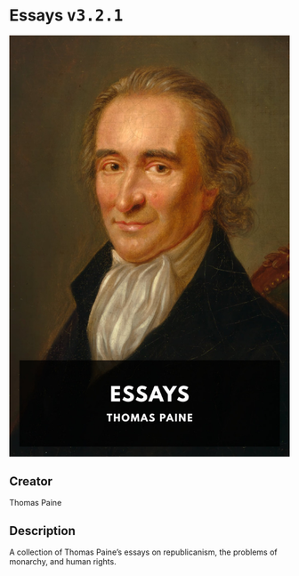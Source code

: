 
# Essays <kbd>v3.2.1</kbd>

<center>
  <img src="./cover-1024.jpg"/>
</center>

## Creator
Thomas Paine

## Description
A collection of Thomas Paine’s essays on republicanism, the problems of monarchy, and human rights.
